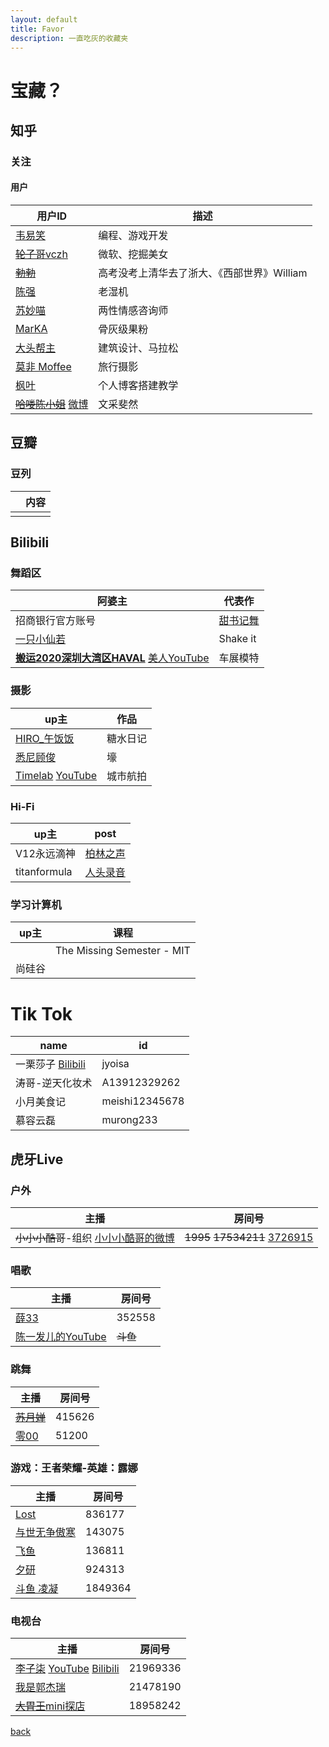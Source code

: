 ```yaml
---
layout: default
title: Favor
description: 一直吃灰的收藏夹
---
```


# 宝藏？

## 知乎

### 关注

#### 用户

| 用户ID                                                       | 描述                                        |
| ------------------------------------------------------------ | ------------------------------------------- |
| [韦易笑](https://www.zhihu.com/people/skywind3000)           | 编程、游戏开发                              |
| [~~轮子哥~~vczh](https://www.zhihu.com/people/excited-vczh/) | 微软、挖掘美女                              |
| [~~勃勃~~](https://www.zhihu.com/people/dantes-15)           | 高考没考上清华去了浙大、《西部世界》William |
| [陈强](https://www.zhihu.com/people/chen-qiang-91-95/)       | 老湿机                                      |
| [苏妙喵](https://www.zhihu.com/people/fromprofessorcrab)     | 两性情感咨询师                              |
| [MarKA](https://www.zhihu.com/people/marka/)                 | 骨灰级果粉                                  |
| [大头帮主](https://www.zhihu.com/org/da-tou-bang-zhu/)       | 建筑设计、马拉松                              |
| [莫非 Moffee](https://www.zhihu.com/people/zhang-mo-fei-5)   | 旅行摄影                                    |
| [枫叶](https://www.zhihu.com/people/mai-nv-hai-de-xiao-huo-chai-35-19/) | 个人博客搭建教学                            |
| [~~哈喽陈小姐~~](https://www.zhihu.com/people/tao-tao-74-25)    [微博](https://weibo.com/u/5159136353) | 文采斐然                                    |

## 豆瓣

### 豆列

|      | 内容 |
| ---- | ---- |
|      |      |



## Bilibili

### 舞蹈区

| 阿婆主                                                       | 代表作                                                  |
| ------------------------------------------------------------ | ------------------------------------------------------- |
| 招商银行官方账号                                             | [甜书记舞](https://www.bilibili.com/video/BV18i4y1P7Av) |
| [一只小仙若](https://space.bilibili.com/16539048)            | Shake it                                                |
| [**搬运2020深圳大湾区HAVAL**](https://www.bilibili.com/video/BV1Yv411r78a)     [美人YouTube](https://www.youtube.com/channel/UCh0nQAtmgmVfVYMMYNAalKQ) | 车展模特                                                |

### 摄影

| up主                                                         | 作品     |
| ------------------------------------------------------------ | -------- |
| [HIRO_午饭饭](https://space.bilibili.com/430726)             | 糖水日记 |
| [悉尼顾俊](https://space.bilibili.com/294081438)             | 壕       |
| [Timelab](https://space.bilibili.com/384860254)       [YouTube](https://www.youtube.com/user/vomifeq) | 城市航拍 |

### Hi-Fi

| up主         | post                                                    |
| ------------ | ------------------------------------------------------- |
| V12永远滴神  | [柏林之声](https://www.bilibili.com/video/BV1Di4y1t75s) |
| titanformula | [人头录音](https://www.bilibili.com/video/BV1QW411k7Aq) |



### 学习计算机

| up主   | 课程                       |
| ------ | -------------------------- |
|        | The Missing Semester - MIT |
| 尚硅谷 |                            |



# Tik Tok

| name                                                       | id             |
| ---------------------------------------------------------- | -------------- |
| 一栗莎子    [Bilibili](https://space.bilibili.com/2871017) | jyoisa         |
| 涛哥-逆天化妆术                                            | A13912329262   |
| 小月美食记                                                 | meishi12345678 |
| 慕容云磊                                                   | murong233      |

## 虎牙Live

### 户外

| 主播                                                         | 房间号                        |
| ------------------------------------------------------------ | ----------------------------- |
| ~~小小小酷哥~~-组织    [小小小酷哥的微博](https://weibo.com/u/3004815543) | ~~1995~~ ~~17534211~~ [3726915](https://www.huya.com/3726915) |

### 唱歌

| 主播                                                         | 房间号   |
| ------------------------------------------------------------ | -------- |
| [薛33](https://www.huya.com/352558)                          | 352558   |
| [陈一发儿的YouTube](https://www.youtube.com/channel/UC7QVieoTCNwwW84G0bddXpA) | ~~斗鱼~~ |

### 跳舞

| 主播                                      | 房间号 |
| ----------------------------------------- | ------ |
| [~~苏月婵~~](https://www.huya.com/415626) | 415626 |
| [零00](https://www.huya.com/51200)       | 51200  |



### 游戏：王者荣耀-英雄：露娜

| 主播                                        | 房间号 |
| ------------------------------------------- | ------ |
| [Lost](https://www.huya.com/836177)         | 836177 |
| [与世无争傲寒](https://www.huya.com/143075) | 143075 |
| [飞鱼](https://www.huya.com/136811)         | 136811 |
| [夕研](https://www.huya.com/924313)         | 924313 |
| [斗鱼 凌凝](https://www.douyu.com/1849364)          | 1849364 |

### 电视台

| 主播                                                         | 房间号   |
| ------------------------------------------------------------ | -------- |
| [李子柒](https://www.huya.com/21969336)         [YouTube](https://www.youtube.com/channel/UCoC47do520os_4DBMEFGg4A)         [Bilibili](https://space.bilibili.com/19577966) | 21969336 |
| [我是郭杰瑞](https://www.huya.com/21478190)                  | 21478190 |
| [~~大胃王~~mini探店](https://www.huya.com/18958242)          | 18958242 |



[back](../../)
